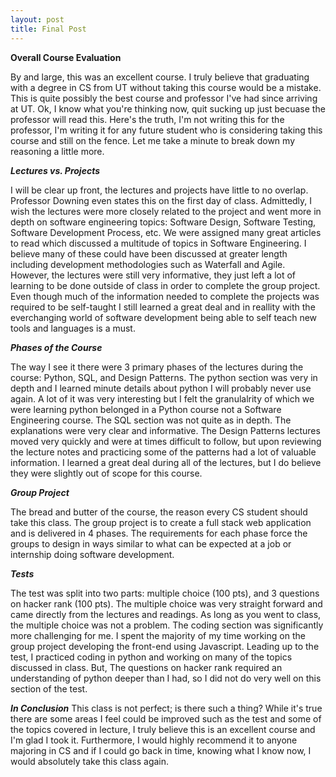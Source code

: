 ```yaml
---
layout: post
title: Final Post
---
```


**Overall Course Evaluation**

By and large, this was an excellent course. I truly believe that graduating with a degree in CS from UT without taking this course would be a mistake.
This is quite possibly the best course and professor I've had since arriving at UT. Ok, I know what you're thinking now, quit sucking up just 
becuase the professor will read this. Here's the truth, I'm not writing this for the professor, I'm writing it for any future student who is 
considering taking this course and still on the fence. Let me take a minute to break down my reasoning a little more.


***Lectures vs. Projects***

I will be clear up front, the lectures and projects have little to no overlap. Professor Downing even states this on the first day of class.
Admittedly, I wish the lectures were more closely related to the project and went more in depth on software engineering topics: Software Design, Software Testing, Software Development Process, etc. We were assigned many great articles to read which discussed a multitude 
of topics in Software Engineering. I believe many of these could have been discussed at greater length including development methodologies 
such as Waterfall and Agile. However, the lectures were still very informative, they just left a lot of learning to be done outside of class 
in order to complete the group project. Even though much of the information needed to complete the projects was required to be self-taught 
I still learned a great deal and in reallity with the everchanging world of software development being able to self teach new tools and languages 
is a must.

***Phases of the Course***

The way I see it there were 3 primary phases of the lectures during the course: Python, SQL, and Design Patterns.
The python section was very in depth and I learned minute details about python I will probably never use again. A lot of it was very interesting 
but I felt the granulalrity of which we were learning python belonged in a Python course not a Software Engineering course.
The SQL section was not quite as in depth. The explanations were very clear and informative. The Design Patterns lectures moved very quickly and 
were at times difficult to follow, but upon reviewing the lecture notes and practicing some of the patterns had a lot of valuable information.
I learned a great deal during all of the lectures, but I do believe they were slightly out of scope for this course.

***Group Project***

The bread and butter of the course, the reason every CS student should take this class. The group project is to create a full stack web application and is delivered in 4 phases. The requirements for each phase force the groups to design in ways similar to what can be expected at a job or internship doing software development.

***Tests***

The test was split into two parts: multiple choice (100 pts), and 3 questions on hacker rank (100 pts). The multiple choice was very straight forward and came directly from the lectures and readings. As long as you went to class, the multiple choice was not a problem. The coding section was significantly more challenging for me. I spent the majority of my time working on the group project developing the front-end using Javascript. Leading up to the test, I practiced coding in python and working on many of the topics discussed in class. But, The questions on hacker rank required an understanding of python deeper than I had, so I did not do very well on this section of the test.

***In Conclusion***
This class is not perfect; is there such a thing? While it's true there are some areas I feel could be improved such as the test and some of the topics covered in lecture, I truly believe this is an excellent course and I'm glad I took it. Furthermore, I would highly recommend it to anyone majoring in CS and if I could go back in time, knowing what I know now, I would absolutely take this class again.



